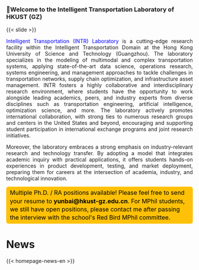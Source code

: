 <!--p style="text-align:justify">
HKUST(GZ), officially opened on September 1, 2022, is the new campus of the Hong Kong University of Science and Technology (HKUST) located in Guangzhou, China, and the third university co-managed by mainland China and Hong Kong. It aims to explore new frontiers in cross-disciplinary education and innovate pedagogies, cultivating forward-looking talents with global vision through its four interdisciplinary Hubs and innovative programs like the Red Bird MPhil Program. HKUST(GZ) is expected to play a constructive role in promoting higher education reform, educational collaboration between Hong Kong and mainland China, and the development of the Greater Bay Area.
</p-->

### 👋Welcome to the Intelligent Transportation Laboratory of HKUST (GZ)

{{< slide >}}

<p style="text-align:justify">
<span style="color: blue;">Intelligent Transportation (INTR) Laboratory</span> is a cutting-edge research facility within the Intelligent Transportation Domain at the Hong Kong University of Science and Technology (Guangzhou). The laboratory specializes in the modeling of multimodal and complex transportation systems, applying state-of-the-art data science, operations research, systems engineering, and management approaches to tackle challenges in transportation networks, supply chain optimization, and infrastructure asset management. INTR fosters a highly collaborative and interdisciplinary research environment, where students have the opportunity to work alongside leading academics, peers, and industry experts from diverse disciplines such as transportation engineering, artificial intelligence, optimization science, and more. The laboratory actively promotes international collaboration, with strong ties to numerous research groups and centers in the United States and beyond, encouraging and supporting student participation in international exchange programs and joint research initiatives.
</p>

<p style="text-align:justify">
Moreover, the laboratory embraces a strong emphasis on industry-relevant research and technology transfer. By adopting a model that integrates academic inquiry with practical applications, it offers students hands-on experiences in product development, testing, and market deployment, preparing them for careers at the intersection of academia, industry, and technological innovation.
</p>

<style>
    .highlight-box {
        display: inline-block; /* 使div能够与文本流并排显示 */
        padding: 5px 10px; /* 内边距，根据需要调整 */
        background-color: #FFC107; /* 背景颜色，这里使用橙色 */
        color: #000; /* 文字颜色为黑色 */
        border-radius: 6px; /* 设置圆角，可根据喜好调整数值 */
        line-height: 1.4; /* 保持适当的行间距 */
        font-size: 16px; /* 字体大小，可根据需要调整 */
        word-break: break-word; /* 允许长单词换行 */
    }
</style>

<div class="highlight-box">Multiple Ph.D. / RA positions available! Please feel free to send your resume to <b>yunbai@hkust-gz.edu.cn</b>. For MPhil students, we still have open positions, please contact me after passing the interview with the school's Red Bird MPhil committee. </div>

# News

{{< homepage-news-en >}}

<!--
# Quick Links

{{< quick-link-en >}} -->

<center><script type='text/javascript' id='clustrmaps' src='//cdn.clustrmaps.com/map_v2.js?cl=b0ebe1&w=240&t=tt&d=rHwZIUHygR7fCRFA70s67FSjavPKaWgpT9BDKPiXDm8&co=ffffff&cmo=3acc3a&cmn=ff5353&ct=808080'></script></center>
